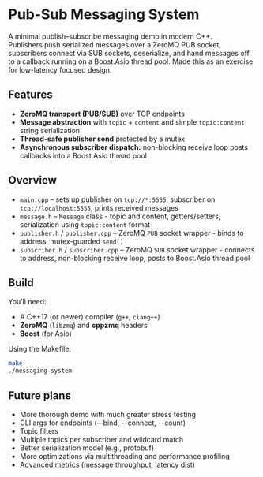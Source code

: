 # Pub-Sub Messaging System

A minimal publish–subscribe messaging demo in modern C++.  
Publishers push serialized messages over a ZeroMQ PUB socket, subscribers connect via SUB sockets, deserialize, and hand messages off to a callback running on a Boost.Asio thread pool. Made this as an exercise for low-latency focused design.

## Features

- **ZeroMQ transport (PUB/SUB)** over TCP endpoints
- **Message abstraction** with `topic` + `content` and simple `topic:content` string serialization
- **Thread-safe publisher send** protected by a mutex
- **Asynchronous subscriber dispatch:** non-blocking receive loop posts callbacks into a Boost.Asio thread pool

## Overview

- `main.cpp` – sets up publisher on `tcp://*:5555`, subscriber on `tcp://localhost:5555`, prints received messages
- `message.h` – `Message` class - topic and content, getters/setters, serialization using `topic:content` format
- `publisher.h` / `publisher.cpp` – ZeroMQ `PUB` socket wrapper - binds to address, mutex-guarded `send()`
- `subscriber.h` / `subscriber.cpp` – ZeroMQ `SUB` socket wrapper - connects to address, non-blocking receive loop, posts to Boost.Asio thread pool

## Build

You’ll need:

- A C++17 (or newer) compiler (`g++`, `clang++`)
- **ZeroMQ** (`libzmq`) and **cppzmq** headers
- **Boost** (for Asio)

Using the Makefile:

```bash
make
./messaging-system
```

## Future plans
- More thorough demo with much greater stress testing
- CLI args for endpoints (--bind, --connect, --count)
- Topic filters
- Multiple topics per subscriber and wildcard match
- Better serialization model (e.g., protobuf)
- More optimizations via multithreading and performance profiling
- Advanced metrics (message throughput, latency dist)
